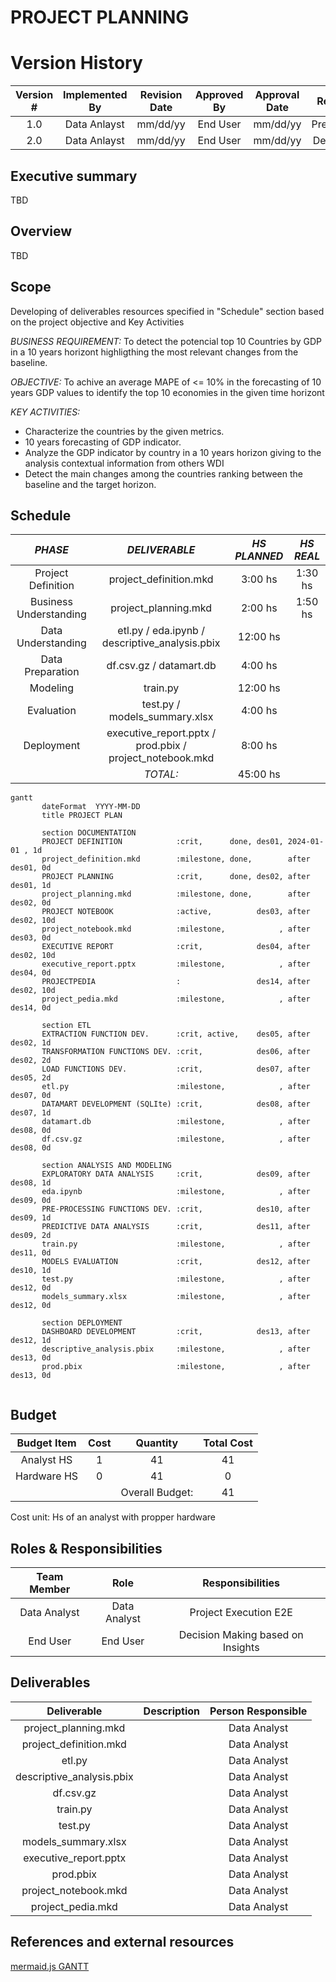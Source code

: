# PROJECT PLANNING

# Version History
| Version # | Implemented By  | Revision Date |  Approved By  | Approval Date |    Reason   |
| :-------: | :-------------: | :-----------: | :-----------: | :-----------: | :---------: |
|    1.0    |   Data Anlayst  |    mm/dd/yy   |    End User   |    mm/dd/yy   | Preliminar  |
|    2.0    |   Data Anlayst  |    mm/dd/yy   |    End User   |    mm/dd/yy   | Definitive  |


## Executive summary
TBD

## Overview
TBD

## Scope
Developing of deliverables resources specified in "Schedule" section based on the project objective and Key Activities

*BUSINESS REQUIREMENT:* To detect the potencial top 10 Countries by GDP in a 10 years horizont highligthing the most relevant changes from the baseline.

*OBJECTIVE:* To achive an average MAPE of <= 10% in the forecasting of 10 years GDP values to identify the top 10 economies in the given time horizont

*KEY ACTIVITIES:*
* Characterize the countries by the given metrics.
* 10 years forecasting of GDP indicator.
* Analyze the GDP indicator by country in a 10 years horizon giving to the analysis contextual information from others WDI
* Detect the main changes among the countries ranking between the baseline and the target horizon.

<div style="page-break-after: always;"></div>

## Schedule

| *PHASE*                 | *DELIVERABLE*                                            | *HS PLANNED* | *HS REAL* |
| :---------------------: | :------------------------------------------------------: | :----------: | :-------: |
| Project Definition      | project_definition.mkd                                   | 3:00 hs      | 1:30 hs   |
| Business Understanding  | project_planning.mkd                                     | 2:00 hs      | 1:50 hs   |
| Data Understanding      | etl.py / eda.ipynb / descriptive_analysis.pbix           | 12:00 hs     |           |
| Data Preparation        | df.csv.gz / datamart.db                                  | 4:00 hs      |           |
| Modeling                | train.py                                                 | 12:00 hs     |           |
| Evaluation              | test.py / models_summary.xlsx                            | 4:00 hs      |           |
| Deployment              | executive_report.pptx / prod.pbix / project_notebook.mkd | 8:00 hs      |           | 
|                         |                                                 *TOTAL:* | 45:00 hs     |           |

```mermaid renderAs=mermaid
gantt
       dateFormat  YYYY-MM-DD
       title PROJECT PLAN

       section DOCUMENTATION
       PROJECT DEFINITION            :crit,      done, des01, 2024-01-01 , 1d
	   project_definition.mkd        :milestone, done,        after des01, 0d
       PROJECT PLANNING              :crit,      done, des02, after des01, 1d
	   project_planning.mkd          :milestone, done,        after des02, 0d
       PROJECT NOTEBOOK              :active,  		   des03, after des02, 10d
	   project_notebook.mkd			 :milestone,            , after des03, 0d
       EXECUTIVE REPORT              :crit,            des04, after des02, 10d
	   executive_report.pptx         :milestone,            , after des04, 0d
	   PROJECTPEDIA					 :			 	   des14, after des02, 10d
	   project_pedia.mkd			 :milestone, 	        , after des14, 0d

       section ETL
       EXTRACTION FUNCTION DEV. 	 :crit, active,    des05, after des02, 1d
       TRANSFORMATION FUNCTIONS DEV. :crit,            des06, after des02, 2d
	   LOAD FUNCTIONS DEV.			 :crit,            des07, after des05, 2d
	   etl.py						 :milestone,            , after des07, 0d
	   DATAMART DEVELOPMENT (SQLIte) :crit,            des08, after des07, 1d
	   datamart.db                   :milestone,            , after des08, 0d
	   df.csv.gz	                 :milestone,            , after des08, 0d

       section ANALYSIS AND MODELING
       EXPLORATORY DATA ANALYSIS     :crit,            des09, after des08, 1d
	   eda.ipynb                     :milestone,            , after des09, 0d
	   PRE-PROCESSING FUNCTIONS DEV. :crit,            des10, after des09, 1d
	   PREDICTIVE DATA ANALYSIS      :crit,            des11, after des09, 2d
	   train.py                      :milestone,            , after des11, 0d
	   MODELS EVALUATION             :crit,            des12, after des10, 1d
	   test.py                       :milestone,            , after des12, 0d
	   models_summary.xlsx           :milestone,            , after des12, 0d
	   
	   section DEPLOYMENT
       DASHBOARD DEVELOPMENT         :crit,            des13, after des12, 1d
	   descriptive_analysis.pbix     :milestone,            , after des13, 0d
	   prod.pbix                     :milestone,            , after des13, 0d
	   
```


## Budget

| Budget Item | Cost |     Quantity    | Total Cost |
| :---------: | :--: | :-------------: | :--------: |
| Analyst HS  | 1    | 41              | 41         |
| Hardware HS | 0    | 41              | 0          |
|             |      | Overall Budget: | 41         |

Cost unit: Hs of an analyst with propper hardware


## Roles & Responsibilities

| Team Member  | Role         | Responsibilities                  |
| :---------:  | :----------: | :-------------------------------: |
| Data Analyst | Data Analyst | Project Execution E2E             |
| End User     | End User     | Decision Making based on Insights |

<div style="page-break-after: always;"></div>

## Deliverables

| Deliverable                | Description | Person Responsible |
| :------------------------: | :---------: | :----------------: |
| project_planning.mkd       |             | Data Analyst       |
| project_definition.mkd     |             | Data Analyst       |
| etl.py                     |             | Data Analyst       |
| descriptive_analysis.pbix  |             | Data Analyst       |
| df.csv.gz                  |             | Data Analyst       |
| train.py                   |             | Data Analyst       |
| test.py                    |             | Data Analyst       |
| models_summary.xlsx        |             | Data Analyst       |
| executive_report.pptx      |             | Data Analyst       |
| prod.pbix                  |             | Data Analyst       |
| project_notebook.mkd       |             | Data Analyst       |
| project_pedia.mkd          |             | Data Analyst       |


## References and external resources
[mermaid.js GANTT](https://mermaid.js.org/syntax/gantt.html)
